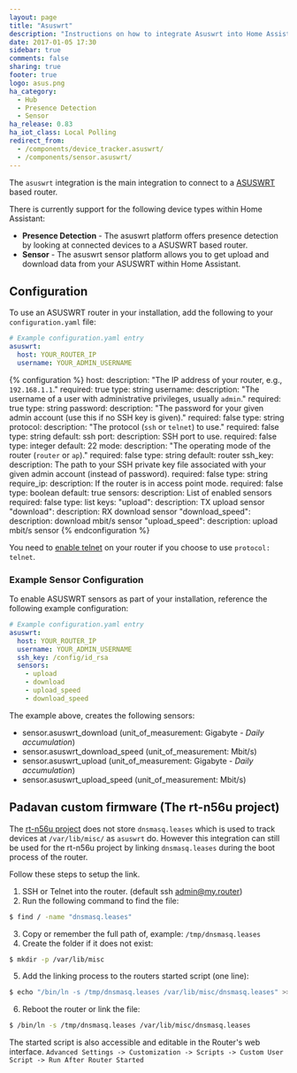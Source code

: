 ```yaml
---
layout: page
title: "Asuswrt"
description: "Instructions on how to integrate Asuswrt into Home Assistant."
date: 2017-01-05 17:30
sidebar: true
comments: false
sharing: true
footer: true
logo: asus.png
ha_category:
  - Hub
  - Presence Detection
  - Sensor
ha_release: 0.83
ha_iot_class: Local Polling
redirect_from:
  - /components/device_tracker.asuswrt/
  - /components/sensor.asuswrt/
---
```


The `asuswrt` integration is the main integration to connect to a [ASUSWRT](http://event.asus.com/2013/nw/ASUSWRT/) based router.

There is currently support for the following device types within Home Assistant:

- **Presence Detection** - The asuswrt platform offers presence detection by looking at connected devices to a ASUSWRT based router.
- **Sensor** - The asuswrt sensor platform allows you to get upload and download data from your ASUSWRT within Home Assistant.

## Configuration

To use an ASUSWRT router in your installation, add the following to your `configuration.yaml` file:

```yaml
# Example configuration.yaml entry
asuswrt:
  host: YOUR_ROUTER_IP
  username: YOUR_ADMIN_USERNAME
```

{% configuration %}
host:
  description: "The IP address of your router, e.g., `192.168.1.1`."
  required: true
  type: string
username:
  description: "The username of a user with administrative privileges, usually `admin`."
  required: true
  type: string
password:
  description: "The password for your given admin account (use this if no SSH key is given)."
  required: false
  type: string
protocol:
  description: "The protocol (`ssh` or `telnet`) to use."
  required: false
  type: string
  default: ssh
port:
  description: SSH port to use.
  required: false
  type: integer
  default: 22
mode:
  description: "The operating mode of the router (`router` or `ap`)."
  required: false
  type: string
  default: router
ssh_key:
  description: The path to your SSH private key file associated with your given admin account (instead of password).
  required: false
  type: string
require_ip:
  description: If the router is in access point mode.
  required: false
  type: boolean
  default: true
sensors:
  description: List of enabled sensors
  required: false
  type: list
  keys:
    "upload":
      description: TX upload sensor
    "download":
      description: RX download sensor
    "download_speed":
      description: download mbit/s sensor
    "upload_speed":
      description: upload mbit/s sensor
{% endconfiguration %}

<div class='note warning'>

You need to [enable telnet](https://www.asus.com/support/faq/1005449/) on your router if you choose to use `protocol: telnet`.

</div>

### Example Sensor Configuration

To enable ASUSWRT sensors as part of your installation, reference the following example configuration:

```yaml
# Example configuration.yaml entry
asuswrt:
  host: YOUR_ROUTER_IP
  username: YOUR_ADMIN_USERNAME
  ssh_key: /config/id_rsa
  sensors:
    - upload
    - download
    - upload_speed
    - download_speed
```

The example above, creates the following sensors:

- sensor.asuswrt_download (unit_of_measurement: Gigabyte - *Daily accumulation*)
- sensor.asuswrt_download_speed (unit_of_measurement: Mbit/s)
- sensor.asuswrt_upload (unit_of_measurement: Gigabyte - *Daily accumulation*)
- sensor.asuswrt_upload_speed (unit_of_measurement: Mbit/s)


## Padavan custom firmware (The rt-n56u project)

The [rt-n56u project](https://bitbucket.org/padavan/rt-n56u) does not store `dnsmasq.leases` which is used to track devices at `/var/lib/misc/` as `asuswrt` do. However this integration can still be used for the rt-n56u project by linking `dnsmasq.leases` during the boot process of the router.

Follow these steps to setup the link.

1. SSH or Telnet into the router. (default ssh admin@my.router)
2. Run the following command to find the file:

```bash
$ find / -name "dnsmasq.leases"
```
3. Copy or remember the full path of, example: `/tmp/dnsmasq.leases`
4. Create the folder if it does not exist:

```bash
$ mkdir -p /var/lib/misc
```
5. Add the linking process to the routers started script (one line):

```bash
$ echo "/bin/ln -s /tmp/dnsmasq.leases /var/lib/misc/dnsmasq.leases" >> /etc/storage/started_script.sh
```

6. Reboot the router or link the file:

```bash
$ /bin/ln -s /tmp/dnsmasq.leases /var/lib/misc/dnsmasq.leases
```

The started script is also accessible and editable in the Router's web interface. `Advanced Settings -> Customization -> Scripts -> Custom User Script -> Run After Router Started`

